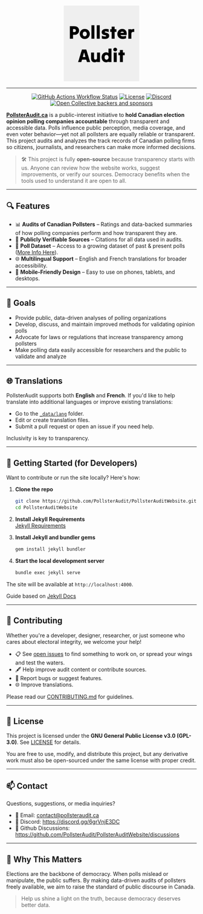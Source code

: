 <div align="center">

<img width="200" height="200" src="https://raw.githubusercontent.com/PollsterAudit/PollsterAuditWebsite/refs/heads/main/src/assets/favicon/android-chrome-512x512.png" alt="PollsterAudit Logo"/>  

--- 

[![GitHub Actions Workflow Status](https://img.shields.io/github/actions/workflow/status/PollsterAudit/PollsterAuditWebsite/jekyll.yml)](https://github.com/PollsterAudit/PollsterAuditWebsite/actions)
[![License](https://img.shields.io/badge/license-GPL--3.0-blue)](https://github.com/PollsterAudit/PollsterAuditWebsite/blob/main/LICENSE)
[![Discord](https://img.shields.io/discord/1359947804981858324?logo=discord)](https://discord.gg/6grVnjE3DC)
[![Open Collective backers and sponsors](https://img.shields.io/opencollective/all/pollster-audit)](https://opencollective.com/pollster-audit)

</div>

**[PollsterAudit.ca](https://www.pollsteraudit.ca)** is a public-interest initiative to **hold Canadian election opinion polling companies accountable** through transparent and accessible data. Polls influence public perception, media coverage, and even voter behavior—yet not all pollsters are equally reliable or transparent. This project audits and analyzes the track records of Canadian polling firms so citizens, journalists, and researchers can make more informed decisions.

> 🛠️ This project is fully **open-source** because transparency starts with us. Anyone can review how the website works, suggest improvements, or verify our sources. Democracy benefits when the tools used to understand it are open to all.

---

## 🔍 Features

- 📊 **Audits of Canadian Pollsters** – Ratings and data-backed summaries of how polling companies perform and how transparent they are.
- 📁 **Publicly Verifiable Sources** – Citations for all data used in audits.
- 📆 **Poll Dataset** – Access to a growing dataset of past & present polls ([More Info Here](https://github.com/PollsterAudit/PollsterAuditApi)).
- 🌐 **Multilingual Support** – English and French translations for broader accessibility.
- 📱 **Mobile-Friendly Design** – Easy to use on phones, tablets, and desktops.

---

## 📢 Goals

- Provide public, data-driven analyses of polling organizations
- Develop, discuss, and maintain improved methods for validating opinion polls
- Advocate for laws or regulations that increase transparency among pollsters
- Make polling data easily accessible for researchers and the public to validate and analyze

---

## 🌐 Translations

PollsterAudit supports both **English** and **French**. If you'd like to help translate into additional languages or improve existing translations:

- Go to the [`_data/lang`](https://github.com/PollsterAudit/PollsterAuditWebsite/tree/main/_data/lang) folder.
- Edit or create translation files.
- Submit a pull request or open an issue if you need help.

Inclusivity is key to transparency.

---

## 🚀 Getting Started (for Developers)

Want to contribute or run the site locally? Here's how:

1. **Clone the repo**
   ```bash
   git clone https://github.com/PollsterAudit/PollsterAuditWebsite.git
   cd PollsterAuditWebsite
   ```

2. **Install Jekyll Requirements**  
   [Jekyll Requirements](https://jekyllrb.com/docs/installation/#Requirements)  


3. **Install Jekyll and bundler gems**  
   ```bash
   gem install jekyll bundler
   ```
  
4. **Start the local development server**
   ```bash
   bundle exec jekyll serve
   ```

The site will be available at `http://localhost:4000`.  

Guide based on [Jekyll Docs](https://jekyllrb.com/docs/)

---

## 🤝 Contributing

Whether you're a developer, designer, researcher, or just someone who cares about electoral integrity, we welcome your help!

- 📋 See [open issues](https://github.com/PollsterAudit/PollsterAuditWebsite/issues) to find something to work on, or spread your wings and test the waters.
- 🖋 Help improve audit content or contribute sources.
- 🐞 Report bugs or suggest features.
- 🌐 Improve translations.

Please read our [CONTRIBUTING.md](CONTRIBUTING.md) for guidelines.

---

## 📄 License

This project is licensed under the **GNU General Public License v3.0 (GPL-3.0)**. See [LICENSE](LICENSE) for details.

You are free to use, modify, and distribute this project, but any derivative work must also be open-sourced under the same license with proper credit.

---

## 📫 Contact

Questions, suggestions, or media inquiries?

- 📧 Email: [contact@pollsteraudit.ca](mailto:contact@pollsteraudit.ca)
- 👾 Discord: https://discord.gg/6grVnjE3DC
- 💬 Github Discussions: https://github.com/PollsterAudit/PollsterAuditWebsite/discussions

---

## 🧭 Why This Matters

Elections are the backbone of democracy. When polls mislead or manipulate, the public suffers. By making data-driven audits of pollsters freely available, we aim to raise the standard of public discourse in Canada.

> Help us shine a light on the truth, because democracy deserves better data.

